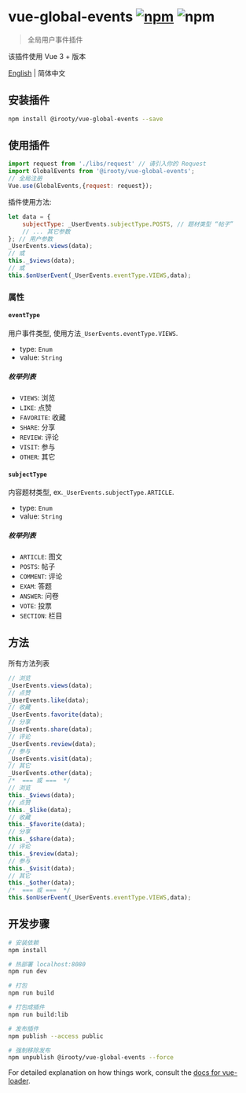 # vue-global-events [![npm](https://img.shields.io/npm/v/vue-global-events.svg)](vue-global-events) ![npm](https://img.shields.io/npm/dt/vue-global-events.svg)

> 全局用户事件插件

该插件使用 Vue 3 + 版本

[English](./README.md) | 简体中文

## 安装插件

```bash
npm install @irooty/vue-global-events --save
```

## 使用插件

```js
import request from './libs/request' // 请引入你的 Request
import GlobalEvents from '@irooty/vue-global-events';
// 全局注册
Vue.use(GlobalEvents,{request: request});
```

插件使用方法:

```javascript
let data = {
    subjectType: _UserEvents.subjectType.POSTS, // 题材类型 “帖子”
    // ... 其它参数
}; // 用户参数
_UserEvents.views(data);
// 或
this._$views(data);
// 或
this.$onUserEvent(_UserEvents.eventType.VIEWS,data);
```
### 属性

#### `eventType`
用户事件类型, 使用方法`_UserEvents.eventType.VIEWS`.

- type: `Enum`
- value: `String`

##### 枚举列表

- `VIEWS`: 浏览
- `LIKE`: 点赞
- `FAVORITE`: 收藏
- `SHARE`: 分享
- `REVIEW`: 评论
- `VISIT`: 参与
- `OTHER`: 其它

#### `subjectType`
内容题材类型, ex.`_UserEvents.subjectType.ARTICLE`.

- type: `Enum`
- value: `String`

##### 枚举列表

- `ARTICLE`: 图文
- `POSTS`: 帖子
- `COMMENT`: 评论
- `EXAM`: 答题
- `ANSWER`: 问卷
- `VOTE`: 投票
- `SECTION`: 栏目

## 方法
所有方法列表
```javascript
// 浏览
_UserEvents.views(data);
// 点赞
_UserEvents.like(data);
// 收藏
_UserEvents.favorite(data);
// 分享
_UserEvents.share(data);
// 评论
_UserEvents.review(data);
// 参与
_UserEvents.visit(data);
// 其它
_UserEvents.other(data);
/*  === 或 ===  */
// 浏览
this._$views(data);
// 点赞
this._$like(data);
// 收藏
this._$favorite(data);
// 分享
this._$share(data);
// 评论
this._$review(data);
// 参与
this._$visit(data);
// 其它
this._$other(data);
/*  === 或 ===  */
this.$onUserEvent(_UserEvents.eventType.VIEWS,data);
```

## 开发步骤

``` bash
# 安装依赖
npm install

# 热部署 localhost:8080
npm run dev

# 打包
npm run build

# 打包成插件
npm run build:lib

# 发布插件
npm publish --access public

# 强制移除发布
npm unpublish @irooty/vue-global-events --force
```

For detailed explanation on how things work, consult the [docs for vue-loader](http://vuejs.github.io/vue-loader).
